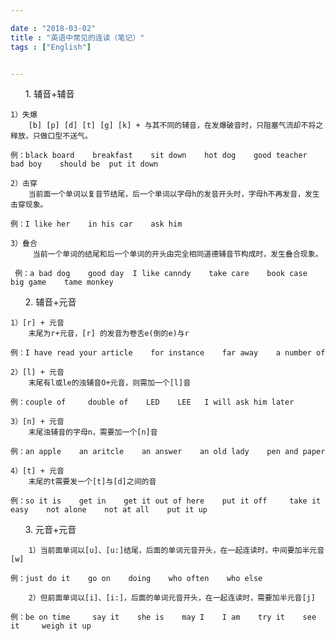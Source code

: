 ```yaml
---

date : "2018-03-02"
title : "英语中常见的连读（笔记）"
tags : ["English"]


---
```



&nbsp; &nbsp; &nbsp;&nbsp;1. 辅音+辅音

<!--more-->

    1）失爆
        [b] [p] [d] [t] [g] [k] + 与其不同的辅音，在发爆破音时，只阻塞气流却不将之释放，只做口型不送气。
        
    例：black board    breakfast    sit down    hot dog    good teacher    bad boy    should be  put it down
    
    2）击穿
        当前面一个单词以复音节结尾，后一个单词以字母h的发音开头时，字母h不再发音，发生击穿现象。
        
    例：I like her    in his car    ask him
    
    3）叠合
         当前一个单词的结尾和后一个单词的开头由完全相同道德辅音节构成时，发生叠合现象。
         
     例：a bad dog    good day  I like canndy    take care    book case    big game    tame monkey

&nbsp; &nbsp; &nbsp;&nbsp;2. 辅音+元音

    1）[r] + 元音
        末尾为r+元音，[r] 的发音为卷舌e(倒的e)与r
        
    例：I have read your article    for instance    far away    a number of    
    
    2）[l] + 元音
        末尾有l或le的浊辅音O+元音，则需加一个[l]音
        
    例：couple of     double of    LED    LEE   I will ask him later
    
    3）[n] + 元音
        末尾浊辅音的字母n，需要加一个[n]音
        
    例：an apple    an aritcle    an answer    an old lady    pen and paper 
    
    4）[t] + 元音
        末尾的t需要发一个[t]与[d]之间的音
    
    例：so it is    get in    get it out of here    put it off     take it easy    not alone    not at all    put it up

&nbsp; &nbsp; &nbsp;&nbsp;3. 元音+元音

    
        1）当前面单词以[u]、[u:]结尾，后面的单词元音开头，在一起连读时，中间要加半元音[w]
        
    例：just do it    go on    doing    who often    who else   

        2）但前面单词以[i]、[i:]，后面的单词元音开头，在一起连读时，需要加半元音[j]
    
    例：be on time     say it    she is    may I    I am    try it    see it     weigh it up